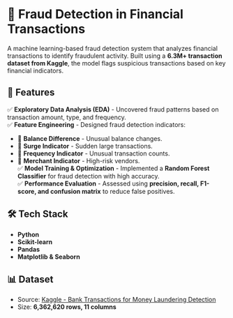 # 🚀 Fraud Detection in Financial Transactions  

A machine learning-based fraud detection system that analyzes financial transactions to identify fraudulent activity. Built using a **6.3M+ transaction dataset from Kaggle**, the model flags suspicious transactions based on key financial indicators.  

## 📌 Features  

✅ **Exploratory Data Analysis (EDA)** - Uncovered fraud patterns based on transaction amount, type, and frequency.  
✅ **Feature Engineering** - Designed fraud detection indicators:  
   - 🔹 **Balance Difference** - Unusual balance changes.  
   - 🔹 **Surge Indicator** - Sudden large transactions.  
   - 🔹 **Frequency Indicator** - Unusual transaction counts.  
   - 🔹 **Merchant Indicator** - High-risk vendors.  
✅ **Model Training & Optimization** - Implemented a **Random Forest Classifier** for fraud detection with high accuracy.  
✅ **Performance Evaluation** - Assessed using **precision, recall, F1-score, and confusion matrix** to reduce false positives.  

## 🛠️ Tech Stack  

- **Python**  
- **Scikit-learn**  
- **Pandas**  
- **Matplotlib & Seaborn**  

## 📊 Dataset  

- Source: [Kaggle - Bank Transactions for Money Laundering Detection](https://www.kaggle.com/code/benroshan/transaction-fraud-detection/input)  
- Size: **6,362,620 rows, 11 columns**  
